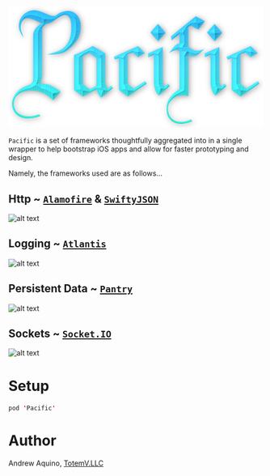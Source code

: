 
![GitHub Logo](pacific-logo.png)

```Pacific``` is a set of frameworks thoughtfully aggregated into in a single wrapper to help bootstrap iOS apps and allow for faster prototyping and design.

Namely, the frameworks used are as follows...

## Http ~ [```Alamofire```](https://github.com/Alamofire/Alamofire) & [```SwiftyJSON```](https://github.com/SwiftyJSON/SwiftyJSON)

![alt text](images/http-example.png)

## Logging ~ [```Atlantis```](https://github.com/DrewKiino/Atlantis) 

![alt text](https://github.com/DrewKiino/Atlantis/blob/master/atlantis-screenshot.png)

## Persistent Data ~ [```Pantry```](https://github.com/nickoneill/Pantry)

![alt text](images/crud-example.png)

## Sockets ~ [```Socket.IO```](https://github.com/socketio/socket.io-client-swift)

![alt text](images/socket-example.png)












# Setup

``` Swift
pod 'Pacific'
```

# Author
Andrew Aquino, [TotemV.LLC](http://totemv.com/)
